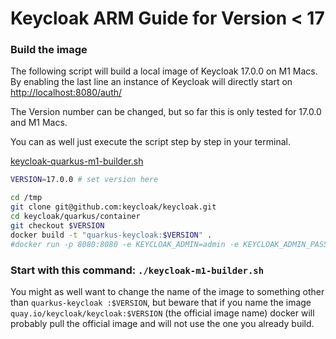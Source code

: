# Keycloak ARM Guide for Version < 17
###  Build the image

The following script will build a local image of Keycloak 17.0.0 on M1 Macs. By enabling the last line an instance of Keycloak will directly start on [http://localhost:8080/auth/](http://localhost:8080/auth/)

The Version number can be changed, but so far this is only tested for 17.0.0 and M1 Macs.

You can as well just execute the script step by step in your terminal.

[keycloak-quarkus-m1-builder.sh](./keycloak-quarkus-m1-builder.sh)

```Bash
VERSION=17.0.0 # set version here

cd /tmp
git clone git@github.com:keycloak/keycloak.git
cd keycloak/quarkus/container
git checkout $VERSION
docker build -t "quarkus-keycloak:$VERSION" .
#docker run -p 8080:8080 -e KEYCLOAK_ADMIN=admin -e KEYCLOAK_ADMIN_PASSWORD=admin "quarkus-keycloak:$VERSION" start-dev --http-relative-path /auth
```
### Start with this command: ```./keycloak-m1-builder.sh```

You might as well want to change the name of the image to something other than `quarkus-keycloak :$VERSION`, but beware that if you name the image `quay.io/keycloak/keycloak:$VERSION` (the official image name) docker will probably pull the official image and will not use the one you already build.
